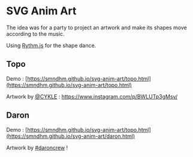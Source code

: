 # SVG Anim Art

The idea was for a party to project an artwork and make its shapes move according to the music.

Using [Rythm.js](https://github.com/Okazari/Rythm.js) for the shape dance.

## Topo

Demo : [https://smndhm.github.io/svg-anim-art/topo.html](https://smndhm.github.io/svg-anim-art/topo.html)

Artwork by [@CYKLE](https://www.instagram.com/cykle_graphic/) : https://www.instagram.com/p/BWLUTp3gMsv/

## Daron

Demo : [https://smndhm.github.io/svg-anim-art/topo.html](https://smndhm.github.io/svg-anim-art/daron.html)

Artwork by [#daroncrew](https://www.instagram.com/explore/tags/daroncrew/) !
